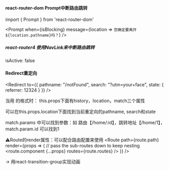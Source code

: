 #### react-router-dom Prompt中断路由跳转
import { Prompt } from 'react-router-dom'

<Prompt when={isBlocking} message={location => `您确定要离开${location.pathname}吗？`} />


##### react-router4 使用NavLink来中断路由跳转
isActive: false


#### Redirect重定向
<Redirect
    to={{
        pathname: "/notFound",
        search: "?utm=your+face",
        state: { referrer: 12324 }
    }}
/>

当用 <Route path="" component={NotFound} />的格式时：
this.props下面有history，location，match三个属性

可以在this.props.location下面找到当前重定向的pathname, search和state

match.params 中可以找到参数：如 路由【/home/:id】，跳转地址【/home/1】，match.param.id 可以找到1


⚠️Route的render属性：可以配合路由配置来使用
<Route
    path={route.path}
    render={props => (
        // pass the sub-routes down to keep nesting
        <route.component {...props} routes={route.routes} />
    )}
/>



-> 用react-transition-group实现动画